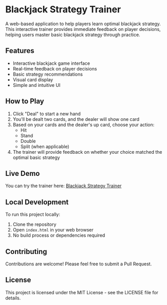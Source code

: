 # Blackjack Strategy Trainer

A web-based application to help players learn optimal blackjack strategy. This interactive trainer provides immediate feedback on player decisions, helping users master basic blackjack strategy through practice.

## Features

- Interactive blackjack game interface
- Real-time feedback on player decisions
- Basic strategy recommendations
- Visual card display
- Simple and intuitive UI

## How to Play

1. Click "Deal" to start a new hand
2. You'll be dealt two cards, and the dealer will show one card
3. Based on your cards and the dealer's up card, choose your action:
   - Hit
   - Stand
   - Double
   - Split (when applicable)
4. The trainer will provide feedback on whether your choice matched the optimal basic strategy

## Live Demo

You can try the trainer here: [Blackjack Strategy Trainer](https://ryanhill1.github.io/blackjack-trainer)

## Local Development

To run this project locally:

1. Clone the repository
2. Open `index.html` in your web browser
3. No build process or dependencies required

## Contributing

Contributions are welcome! Please feel free to submit a Pull Request.

## License

This project is licensed under the MIT License - see the LICENSE file for details.
